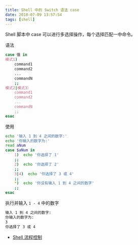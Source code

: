 ```yaml
---
title: Shell 中的 Switch 语法 case
date: 2018-07-09 13:57:54
tags: [shell]
---
```


Shell 脚本中 case 可以进行多选择操作，每个选择匹配一中命令。
<!-- more --><!-- toc -->

语法

```bash
case 值 in
模式1)
    command1
    command2
    ...
    commandN
    ;;
模式2|模式3）
    command1
    command2
    ...
    commandN
    ;;
esac
```

使用

```bash
echo '输入 1 到 4 之间的数字:'
echo '你输入的数字为:'
read aNum
case $aNum in
    1)  echo '你选择了 1'
    ;;
    2)  echo '你选择了 2'
    ;;
    3|4)  echo '你选择了 3 或 4'
    ;;
    *)  echo '你没有输入 1 到 4 之间的数字'
    ;;
esac
```

执行并输入 `1 - 4` 中的数字

```bash
输入 1 到 4 之间的数字:
你输入的数字为:
3
你选择了 3 或 4
```

- [Shell 流程控制](http://www.runoob.com/linux/linux-shell-process-control.html)
